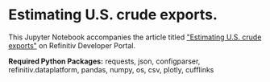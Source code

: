 # Estimating U.S. crude exports.

This Jupyter Notebook accompanies the article titled ["Estimating U.S. crude exports"](https://developers.refinitiv.com/en/article-catalog/article/estimating-crude-exports) on Refinitiv Developer Portal.

**Required Python Packages:** requests, json, configparser, refinitiv.dataplatform, pandas, numpy, os, csv, plotly, cufflinks
